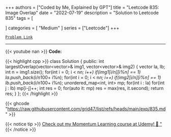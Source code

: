 
+++
authors = ["Coded by Me, Explained by GPT"]
title = "Leetcode 835: Image Overlap"
date = "2022-07-19"
description = "Solution to Leetcode 835"
tags = [
    
]
categories = [
    "Medium"
]
series = ["Leetcode"]
+++



[`Problem Link`](https://leetcode.com/problems/image-overlap/description/)

---
{{< youtube nan >}}
**Code:**

{{< highlight cpp >}}
class Solution {
public:
    int largestOverlap(vector<vector<int>>& img1, vector<vector<int>>& img2) {
        vector<int> la, lb;
        int n = img1.size();
        for(int i = 0; i < n*n; i++)
            if(img1[i/n][i%n] == 1)
            la.push_back(i/n*100+ i%n);
        for(int i = 0; i < n*n; i++)
            if(img2[i/n][i%n] == 1)
            lb.push_back(i/n*100+ i%n);
        unordered_map<int, int> mp;
        for(int i : la)
        for(int j : lb)
            mp[i-j]++;
        int res = 0;
        for(auto it: mp)
        res = max(res, it.second);
        return res;
    }
};
{{< /highlight >}}

{{< ghcode "https://raw.githubusercontent.com/grid47/list/refs/heads/main/exp/835.md" >}}

{{< notice tip >}}
[Check out my Momentum Learning course at Udemy! 🚀 "](https://www.udemy.com/course/blind-75-the-data-structures-and-algorithms-essentials/)
{{< /notice >}}

